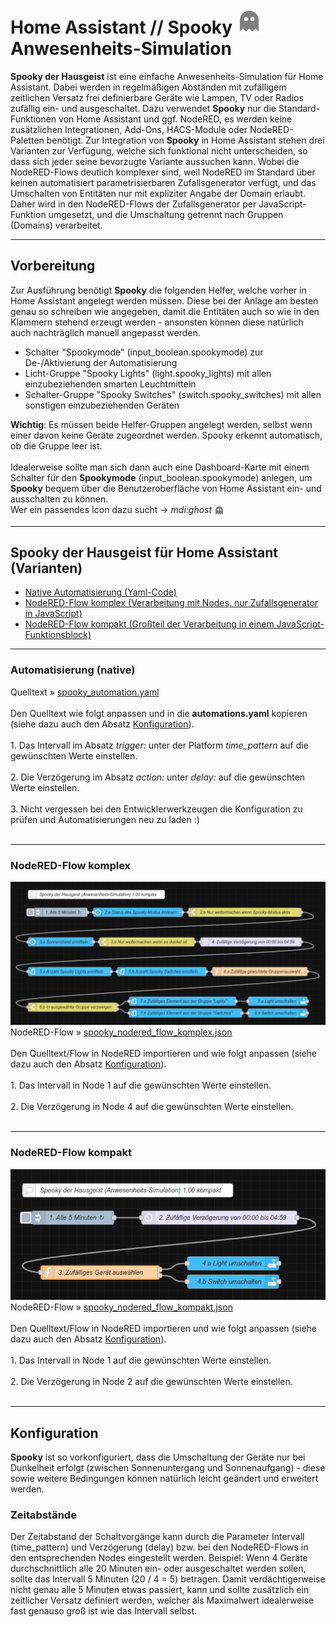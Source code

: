<h1>Home Assistant // Spooky <img src="./img/ghost_gray.png" width="40" height="40"> Anwesenheits-Simulation</h1>

<b>Spooky der Hausgeist</b> ist eine einfache Anwesenheits-Simulation für Home Assistant. Dabei werden in regelmäßigen Abständen mit zufälligem zeitlichen Versatz frei definierbare Geräte wie Lampen, TV oder Radios zufällig ein- und ausgeschaltet.
Dazu verwendet <b>Spooky</b> nur die Standard-Funktionen von Home Assistant und ggf. NodeRED, es werden keine zusätzlichen Integrationen, Add-Ons, HACS-Module oder NodeRED-Paletten benötigt.
Zur Integration von <b>Spooky</b> in Home Assistant stehen drei Varianten zur Verfügung, welche sich funktional nicht unterscheiden, so dass sich jeder seine bevorzugte Variante aussuchen kann.
Wobei die NodeRED-Flows deutlich komplexer sind, weil NodeRED im Standard über keinen automatisiert parametrisierbaren Zufallsgenerator verfügt, und das Umschalten von Entitäten nur mit expliziter Angabe der Domain erlaubt. Daher wird in den NodeRED-Flows der Zufallsgenerator per JavaScript-Funktion umgesetzt, und die Umschaltung getrennt nach Gruppen (Domains) verarbeitet.

<hr>
<h2>Vorbereitung</h2>
Zur Ausführung benötigt <b>Spooky</b> die folgenden Helfer, welche vorher in Home Assistant angelegt werden müssen.
Diese bei der Anlage am besten genau so schreiben wie angegeben, damit die Entitäten auch so wie in den Klammern stehend erzeugt werden - ansonsten können diese natürlich auch nachträglich manuell angepasst werden.<ul>
<li>Schalter "Spookymode" (input_boolean.spookymode) zur De-/Aktivierung der Automatisierung</li>
<li>Licht-Gruppe "Spooky Lights" (light.spooky_lights) mit allen einzubeziehenden smarten Leuchtmitteln</li>
<li>Schalter-Gruppe "Spooky Switches" (switch.spooky_switches) mit allen sonstigen einzubeziehenden Geräten</li>
</ul>
<b>Wichtig</b>: Es müssen beide Helfer-Gruppen angelegt werden, selbst wenn einer davon keine Geräte zugeordnet werden. Spooky erkennt automatisch, ob die Gruppe leer ist.<br />
<br />
Idealerweise sollte man sich dann auch eine Dashboard-Karte mit einem Schalter für den <b>Spookymode</b> (input_boolean.spookymode) anlegen, um <b>Spooky</b> bequem über die Benutzeroberfläche von Home Assistant ein- und ausschalten zu können.<br />
Wer ein passendes Icon dazu sucht -> <i>mdi:ghost</i> <span><sub><img src="./img/ghost_gray.png" width="16" height="16"></sub></span>

<hr>
<h2>Spooky der Hausgeist für Home Assistant (Varianten)</h2><ul>
<li><a href="#automation">Native Automatisierung (Yaml-Code)</a></li>
<li><a href="#nodered_komplex">NodeRED-Flow komplex (Verarbeitung mit Nodes, nur Zufallsgenerator in JavaScript)</a></li>
<li><a href="#nodered_kompakt">NodeRED-Flow kompakt (Großteil der Verarbeitung in einem JavaScript-Funktionsblock)</a></li>
</ul>

<a id="automation"></a>
<hr>
<h3>Automatisierung (native)</h3>
Quelltext&nbsp;&raquo;&nbsp;<a href="https://github.com/migacode/home-assistant/blob/main/spooky/code/spooky_automation.yaml">spooky_automation.yaml</a><br />
<br />
Den Quelltext wie folgt anpassen und in die <b>automations.yaml</b> kopieren (siehe dazu auch den Absatz <a href="#konfiguration">Konfiguration<a>).<br />
<br />
1. Das Intervall im Absatz <i>trigger:</i> unter der Platform <i>time_pattern</i> auf die gewünschten Werte einstellen.<br />
<br />
2. Die Verzögerung im Absatz <i>action:</i> unter <i>delay:</i> auf die gewünschten Werte einstellen.<br />
<br />
3. Nicht vergessen bei den Entwicklerwerkzeugen die Konfiguration zu prüfen und Automatisierungen neu zu laden :)<br />
<br />

<a id="nodered_komplex"></a>
<hr>
<h3>NodeRED-Flow komplex</h3>
<img src="./img/spooky_img_flow_komplex.png">
NodeRED-Flow&nbsp;&raquo;&nbsp;<a href="https://github.com/migacode/home-assistant/blob/main/spooky/code/spooky_nodered_flow_komplex.json">spooky_nodered_flow_komplex.json</a><br />
<br />
Den Quelltext/Flow in NodeRED importieren und wie folgt anpassen (siehe dazu auch den Absatz <a href="#konfiguration">Konfiguration<a>).<br />
<br />
1. Das Intervall in Node 1 auf die gewünschten Werte einstellen.<br />
<br />
2. Die Verzögerung in Node 4 auf die gewünschten Werte einstellen.<br />
<br />

<a id="nodered_kompakt"></a>
<hr>
<h3>NodeRED-Flow kompakt</h3>
<img src="./img/spooky_img_flow_kompakt.png">
NodeRED-Flow&nbsp;&raquo;&nbsp;<a href="https://github.com/migacode/home-assistant/blob/main/spooky/code/spooky_nodered_flow_kompakt.json">spooky_nodered_flow_kompakt.json</a><br />
<br />
Den Quelltext/Flow in NodeRED importieren und wie folgt anpassen (siehe dazu auch den Absatz <a href="#konfiguration">Konfiguration<a>).<br />
<br />
1. Das Intervall in Node 1 auf die gewünschten Werte einstellen.<br />
<br />
2. Die Verzögerung in Node 2 auf die gewünschten Werte einstellen.<br />
<br />

<hr>
<a id="konfiguration"></a>
<h2>Konfiguration</h2>
<b>Spooky</b> ist so vorkonfiguriert, dass die Umschaltung der Geräte nur bei Dunkelheit erfolgt (zwischen Sonnenuntergang und Sonnenaufgang) - diese sowie weitere Bedingungen können natürlich leicht geändert und erweitert werden.
<h3>Zeitabstände</h3>
Der Zeitabstand der Schaltvorgänge kann durch die Parameter Intervall (time_pattern) und Verzögerung (delay) bzw. bei den NodeRED-Flows in den entsprechenden Nodes eingestellt werden.
Beispiel: Wenn 4 Geräte durchschnittlich alle 20 Minuten ein- oder ausgeschaltet werden sollen, sollte das Intervall 5 Minuten (20 / 4 = 5) betragen.
Damit verdächtigerweise nicht genau alle 5 Minuten etwas passiert, kann und sollte zusätzlich ein zeitlicher Versatz definiert werden, welcher als Maximalwert idealerweise fast genauso groß ist wie das Intervall selbst.
